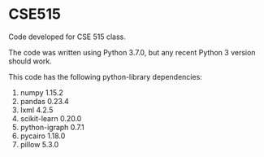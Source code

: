 # CSE515
Code developed for CSE 515 class.

The code was written using Python 3.7.0, but any recent Python 3 version should work.

This code has the following python-library dependencies:
  1. numpy 1.15.2
  2. pandas 0.23.4
  3. lxml 4.2.5
  4. scikit-learn 0.20.0
  5. python-igraph 0.7.1
  6. pycairo 1.18.0
  7. pillow 5.3.0
